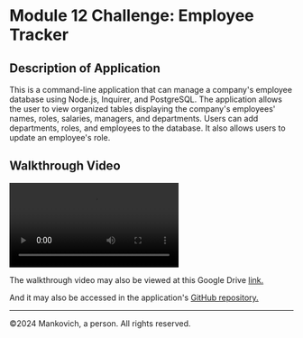 # Module 12 Challenge: Employee Tracker

## Description of Application

This is a command-line application that can manage a company's employee database using Node.js, Inquirer, and PostgreSQL. The application allows the user to view organized tables displaying the company's employees' names, roles, salaries, managers, and departments. Users can add departments, roles, and employees to the database. It also allows users to update an employee's role. 

## Walkthrough Video

![Video walking through using the application in the CLI.](./walkthrough_video/employee-tracker_walkthrough.mp4)

The walkthrough video may also be viewed at this Google Drive [link.](https://drive.google.com/file/d/18AYte1Nml6jMB-vpg3mSpS4eWqbEbemx/view?usp=sharing)

And it may also be accessed in the application's [GitHub repository.](https://github.com/mankovich/employee-tracker)

---
&copy;2024 Mankovich, a person. All rights reserved. 